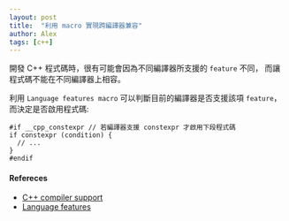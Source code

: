 ```yaml
---
layout: post
title:  "利用 macro 實現跨編譯器兼容"
author: Alex
tags: [c++]
---
```


開發 C++ 程式碼時，很有可能會因為不同編譯器所支援的 `feature` 不同，
而讓程式碼不能在不同編譯器上相容。

利用 `Language features macro` 可以判斷目前的編譯器是否支援該項 `feature`，
而決定是否啟用程式碼:
```c++=
#if __cpp_constexpr // 若編譯器支援 constexpr 才啟用下段程式碼
if constexpr (condition) {
  // ...
}
#endif
```

#### Refereces ####
- [C++ compiler support](https://en.cppreference.com/w/cpp/compiler_support)
- [Language features](https://en.cppreference.com/w/cpp/feature_test)
